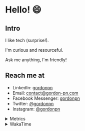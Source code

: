 # Hello! 😄

## Intro

I like tech (surprise!).

I'm curious and resourceful.

Ask me anything, I'm friendly!

## Reach me at

- LinkedIn: [gordonpn](https://www.linkedin.com/in/gordonpn/)
- Email: [contact@gordon-pn.com](mailto:contact@gordon-pn.com)
- Facebook Messenger: [gordonpn](https://www.messenger.com/t/Gordonpn)
- Twitter: [@gordonpn](https://twitter.com/Gordonpn)
- Instagram: [@gordonpn](https://www.instagram.com/gordonpn/)

<details>
  <summary>Metrics</summary>

  <img align="center" src="https://github.com/gordonpn/gordonpn/blob/master/github-metrics.svg" alt="GitHub Metrics">

</details>

<details>
  <summary>WakaTime</summary>

  <!--START_SECTION:waka-->
📊 **This Week I Spent My Time On** 

```text
💬 Programming Languages: 
Java                     1 hr 4 mins         ██████████░░░░░░░░░░░░░░░   38.21 % 
Smithy                   37 mins             ██████░░░░░░░░░░░░░░░░░░░   22.04 % 
Kotlin                   27 mins             ████░░░░░░░░░░░░░░░░░░░░░   16.09 % 
Brazil Dependency Config 17 mins             ███░░░░░░░░░░░░░░░░░░░░░░   10.55 % 
XML                      16 mins             ██░░░░░░░░░░░░░░░░░░░░░░░   09.52 % 

🔥 Editors: 
IntelliJ IDEA            2 hrs 49 mins       █████████████████████████   100.00 % 
```


 Last Updated on 24/06/2024 16:22:15 UTC
<!--END_SECTION:waka-->
</details>
